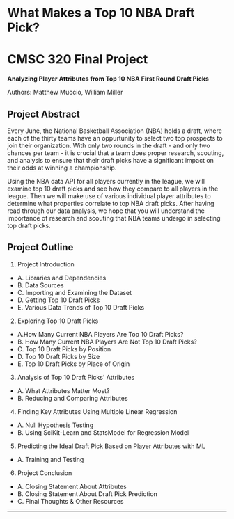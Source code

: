 # What Makes a Top 10 NBA Draft Pick?
# CMSC 320 Final Project
**Analyzing Player Attributes from Top 10 NBA First Round Draft Picks**

Authors: Matthew Muccio, William Miller

## Project Abstract

Every June, the National Basketball Association (NBA) holds a draft, where each of the thirty teams have an oppurtunity to select two top prospects to join their organization. With only two rounds in the draft - and only two chances per team - it is crucial that a team does proper research, scouting, and analysis to ensure that their draft picks have a significant impact on their odds at winning a championship.

Using the NBA data API for all players currently in the league, we will examine top 10 draft picks and see how they compare to all players in the league. Then we will make use of various individual player attributes to determine what properties correlate to top NBA draft picks. After having read through our data analysis, we hope that you will understand the importance of research and scouting that NBA teams undergo in selecting top draft picks.

## Project Outline

1. Project Introduction
  - A. Libraries and Dependencies
  - B. Data Sources
  - C. Importing and Examining the Dataset
  - D. Getting Top 10 Draft Picks
  - E. Various Data Trends of Top 10 Draft Picks
2. Exploring Top 10 Draft Picks
  - A.How Many Current NBA Players Are Top 10 Draft Picks?
  - B. How Many Current NBA Players Are Not Top 10 Draft Picks?
  - C. Top 10 Draft Picks by Position
  - D. Top 10 Draft Picks by Size
  - E. Top 10 Draft Picks by Place of Origin
3. Analysis of Top 10 Draft Picks' Attributes
  - A. What Attributes Matter Most? 
  - B. Reducing and Comparing Attributes
4. Finding Key Attributes Using Multiple Linear Regression
  - A. Null Hypothesis Testing
  - B. Using SciKit-Learn and StatsModel for Regression Model
5. Predicting the Ideal Draft Pick Based on Player Attributes with ML
  - A. Training and Testing
6. Project Conclusion
  - A. Closing Statement About Attributes
  - B. Closing Statement About Draft Pick Prediction
  - C. Final Thoughts & Other Resources
****
